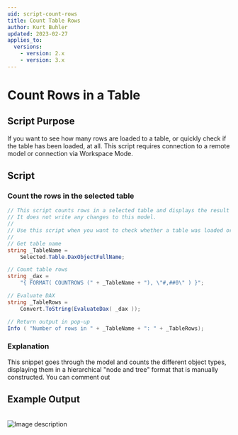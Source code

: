 ```yaml
---
uid: script-count-rows
title: Count Table Rows
author: Kurt Buhler
updated: 2023-02-27
applies_to:
  versions:
    - version: 2.x
    - version: 3.x
---
```

# Count Rows in a Table

## Script Purpose
If you want to see how many rows are loaded to a table, or quickly check if the table has been loaded, at all.
This script requires connection to a remote model or connection via Workspace Mode.

## Script

### Count the rows in the selected table
```csharp
// This script counts rows in a selected table and displays the result in a pop-up info box.
// It does not write any changes to this model.
//
// Use this script when you want to check whether a table was loaded or how many rows it has.
//
// Get table name
string _TableName = 
    Selected.Table.DaxObjectFullName;

// Count table rows
string _dax = 
    "{ FORMAT( COUNTROWS (" + _TableName + "), \"#,##0\" ) }";

// Evaluate DAX
string _TableRows = 
    Convert.ToString(EvaluateDax( _dax ));

// Return output in pop-up
Info ( "Number of rows in " + _TableName + ": " + _TableRows);
```
### Explanation
This snippet goes through the model and counts the different object types, displaying them in a hierarchical "node and tree" format that is manually constructed. 
You can comment out 

## Example Output
<br>
<img src="~/images/Cscripts/script-count-rows-output.png" alt="Image description" id="count-rows-output">
<script>
    var img = document.getElementById("count-rows-output");
    img.style.width = "400px";
</script>
